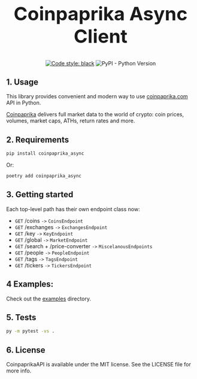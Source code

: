 <div align="center">
<h1 style="font-size:50px;">Coinpaprika Async Client</h1>

[![Code style: black](https://img.shields.io/badge/code%20style-black-000000.svg)](https://github.com/psf/black)
![PyPI - Python Version](https://img.shields.io/pypi/pyversions/coinpaprika-async)

</div>

## 1. Usage

This library provides convenient and modern way to use [coinpaprika.com](https://api.coinpaprika.com/) API in Python.

[Coinpaprika](https://coinpaprika.com/) delivers full market data to the world of crypto: coin prices, volumes, market caps, ATHs, return rates and more.

## 2. Requirements

```sh
pip install coinpaprika_async
```

Or:

```sh
poetry add coinpaprika_async
```

## 3. Getting started

Each top-level path has their own endpoint class now:


- `GET` /coins `->` `CoinsEndpoint`
- `GET` /exchanges `->` `ExchangesEndpoint`
- `GET` /key `->` `KeyEndpoint`
- `GET` /global `->` `MarketEndpoint`
- `GET` /search + /price-converter `->` `MiscelanousEndpoints`
- `GET` /people `->` `PeopleEndpoint`
- `GET` /tags `->` `TagsEndpoint`
- `GET` /tickers `->` `TickersEndpoint`


## 4 Examples:

Check out the [examples](./examples) directory.

## 5. Tests

```sh
py -m pytest -vs .
```

## 6. License
CoinpaprikaAPI is available under the MIT license. See the LICENSE file for more info.

